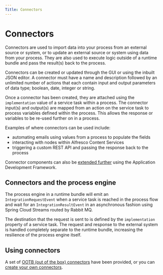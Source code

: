 ```yaml
---
Title: Connectors
---
```


# Connectors 
Connectors are used to import data into your process from an external source or system, or to update an external source or system using data from your process. They are also used to execute logic outside of a runtime bundle and pass the result(s) back to the process. 

Connectors can be created or updated through the GUI or using the inbuilt JSON editor. A connector must have a name and description followed by an unlimited number of actions that each contain input and output parameters of data type; boolean, date, integer or string.

Once a connector has been created, they are attached using the `implementation` value of a service task within a process. The connector input(s) and output(s) are mapped from an action on the service task to process variables defined within the process. This allows the response or variables to be re-used further on in a process.  

Examples of where connectors can be used include:

* automating emails using values from a process to populate the fields 
* interacting with nodes within Alfresco Content Services
* triggering a custom REST API and passing the response back to the process 

Connector components can also be [extended further](https://www.alfresco.com/abn/adf/docs/process-services-cloud/) using the Application Development Framework. 

## Connectors and the process engine
The process engine in a runtime bundle will emit an `IntegrationRequestEvent` when a service task is reached in the process flow and wait for an `IntegrationResultEvent` in an asynchronous fashion using Spring Cloud Streams routed by Rabbit MQ. 

The destination that the request is sent to is defined by the `implementation` property of a service task. The request and response to the external system is handled completely separate to the runtime bundle, increasing the resilience of the process engine itself.

## Using connectors
A set of [OOTB (out of the box) connectors](connectors-ootb.md) have been provided, or you can [create your own connectors](connectors-create.md).
